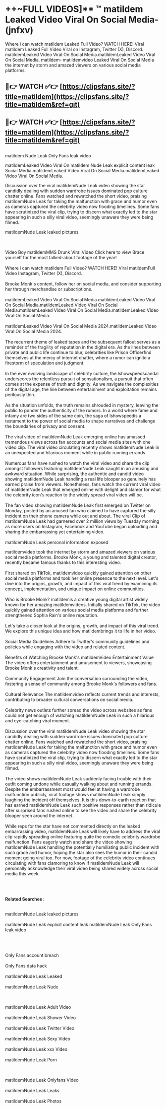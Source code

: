 #  ++~FULL VIDEOS]** ™ matildem Leaked Video Viral On Social Media- (jnfxv)

Where i can watch matildem Leaked Full Video? WATCH HERE! Viral matildem Leaked Full Video Viral on Instagram, Twitter (X), Discord.
matildemLeaked Video Viral On Social Media.matildemLeaked Video Viral On Social Media.
matildem- matildemvideo Leaked Viral On Social Media the internet by storm and amazed viewers on various social media platforms.



## 🔴👉 WATCH ✅👉 [https://clipsfans.site/?title=matildem](https://clipsfans.site/?title=matildem&ref=git)


## 🔴👉 WATCH ✅👉 [https://clipsfans.site/?title=matildem](https://clipsfans.site/?title=matildem&ref=git)
##


matildem Nude Leak Only Fans leak video 


matildemLeaked Video Viral On  matildem Nude Leak explicit content leak Social Media.matildemLeaked Video Viral On Social Media.matildemLeaked Video Viral On Social Media.



Discussion over the viral matildemNude Leak video showing the star candidly dealing with sudden wardrobe issues dominated pop culture chatter online. Fans watched and rewatched the short video, praising matildemNude Leak for taking the malfunction with grace and humor even as cameras captured the celebrity video now flooding timelines. Some fans have scrutinized the viral clip, trying to discern what exactly led to the star appearing in such a silly viral video, seemingly unaware they were being filmed.


matildemNude Leak leaked pictures


  <br>

  <br>
Video Boy matildemMMS Drunk Viral.Video Click here to view Brace yourself for the most talked-about footage of the year!
<br><br>
Where i can watch matildem Full Video? WATCH HERE! Viral matildemFull Video Instagram, Twitter (X), Discord.
<br><br>
Brooke Monk's content, follow her on social media, and consider supporting her through merchandise or subscriptions.
<br><br>
matildemLeaked Video Viral On Social Media.matildemLeaked Video Viral On Social Media.matildemLeaked Video Viral On Social Media.matildemLeaked Video Viral On Social Media.matildemLeaked Video Viral On Social Media.
<br><br>
matildemLeaked Video Viral On Social Media 2024.matildemLeaked Video Viral On Social Media 2024.
<br><br>
The recurrent theme of leaked tapes and the subsequent fallout serves as a reminder of the fragility of reputation in the digital era. As the lines between private and public life continue to blur, celebrities like Prison Officerfind themselves at the mercy of internet chatter, where a rumor can ignite a firestorm of speculation and judgment.
<br><br>
In the ever evolving landscape of celebrity culture, the Ishowspeedscandal underscores the relentless pursuit of sensationalism, a pursuit that often comes at the expense of truth and dignity. As we navigate the complexities of the digital age, the line between entertainment and exploitation remains perilously thin.
<br><br>
As the situation unfolds, the truth remains shrouded in mystery, leaving the public to ponder the authenticity of the rumors. In a world where fame and infamy are two sides of the same coin, the saga of Ishowspeedis a testament to the power of social media to shape narratives and challenge the boundaries of privacy and consent.
<br><br>
The viral video of matildemNude Leak emerging online has amassed tremendous views across fan accounts and social media sites with one video clip. The viral video circulating recently shows matildemNude Leak in an unexpected and hilarious moment while in public running errands.
<br><br>
Numerous fans have rushed to watch the viral video and share the clip amongst followers featuring matildemNude Leak caught in an amusing and awkward situation. While surprising, the authentic and candid video showing matildemNude Leak handling a real life blooper so genuinely has earned praise from viewers. Nonetheless, fans watch the current viral video of matildemNude Leak that emerged online with delight and clamor for what the celebrity icon's reaction to the widely spread viral video will be.
<br><br>
The fan video showing matildemNude Leak first emerged on Twitter on Monday, posted by an amused fan who claimed to have captured the silly incident on their phone camera while out and about. The viral Clip of matildemNude Leak had garnered over 2 million views by Tuesday morning as more users on Instagram, Facebook and YouTube began uploading and sharing the embarrassing yet entertaining video.
<br><br>
matildemNude Leak personal information exposed

matildemvideo took the internet by storm and amazed viewers on various social media platforms. Brooke Monk, a young and talented digital creator, recently became famous thanks to this interesting video.
<br><br>
First shared on TikTok, matildemvideo quickly gained attention on other social media platforms and took her online presence to the next level. Let's dive into the origins, growth, and impact of this viral trend by examining its concept, implementation, and unique impact on online communities.
<br><br>
Who is Brooke Monk? matildemis a creative young digital artist widely known for her amazing matildemvideos. Initially shared on TikTok, the video quickly gained attention on various social media platforms and further strengthened Sophia Rain's online reputation.
<br><br>
Let's take a closer look at the origins, growth, and impact of this viral trend. We explore this unique idea and how matildembrings it to life in her video.
<br><br>
Social Media Guidelines Adhere to Twitter's community guidelines and policies while engaging with the video and related content.
<br><br>
Benefits of Watching Brooke Monk's matildemVideo Entertainment Value The video offers entertainment and amusement to viewers, showcasing Brooke Monk's creativity and talent.
<br><br>
Community Engagement Join the conversation surrounding the video, fostering a sense of community among Brooke Monk's followers and fans.
<br><br>
Cultural Relevance The matildemvideo reflects current trends and interests, contributing to broader cultural conversations on social media.
<br><br>
Celebrity news outlets further spread the video across websites as fans could not get enough of watching matildemNude Leak in such a hilarious and eye-catching viral moment.
<br><br>
Discussion over the viral matildemNude Leak video showing the star candidly dealing with sudden wardrobe issues dominated pop culture chatter online. Fans watched and rewatched the short video, praising matildemNude Leak for taking the malfunction with grace and humor even as cameras captured the celebrity video now flooding timelines. Some fans have scrutinized the viral clip, trying to discern what exactly led to the star appearing in such a silly viral video, seemingly unaware they were being filmed.
<br><br>
The video shows matildemNude Leak suddenly facing trouble with their outfit coming undone while casually walking about and running errands. Despite the embarrassment most would feel at having a wardrobe malfunction publicly, viral footage shows matildemNude Leak simply laughing the incident off themselves. It is this down-to-earth reaction that has earned matildemNude Leak such positive responses rather than ridicule after surprised fans rushed online to see the video and share the celebrity blooper seen around the internet.
<br><br>
While reps for the star have not commented directly on the leaked embarrassing video, matildemNude Leak will likely have to address the viral clip rapidly spreading online featuring quite the comedic celebrity wardrobe malfunction. Fans eagerly watch and share the video showing matildemNude Leak handling the potentially humiliating public incident with such grace and humor, hoping the star also sees the humor in their candid moment going viral too. For now, footage of the celebrity video continues circulating with fans clamoring to know if matildemNude Leak will personally acknowledge their viral video being shared widely across social media this week.
<br><br>

<br><br>
<strong>Related Searches :</strong>
<br><br>

matildemNude Leak leaked pictures
<br><br>
matildemNude Leak explicit content leak
matildemNude Leak Only Fans leak video
<br><br>

<br><br>
Only Fans account breach
<br><br>
Only Fans data hack
<br><br>
matildemNude Leak Leaked
<br><br>
matildemNude Leak Nude

<br><br>
matildemNude Leak Adult Video
<br><br>
matildemNude Leak Shower Video
<br><br>
matildemNude Leak Twitter Video
<br><br>
matildemNude Leak Sexy Video
<br><br>
matildemNude Leak xxx Video
<br><br>
matildemNude Leak Porn

<br><br>
matildemNude Leak Onlyfans Video
<br><br>
matildemNude Leak Leaks
<br><br>
matildemNude Leak Photos